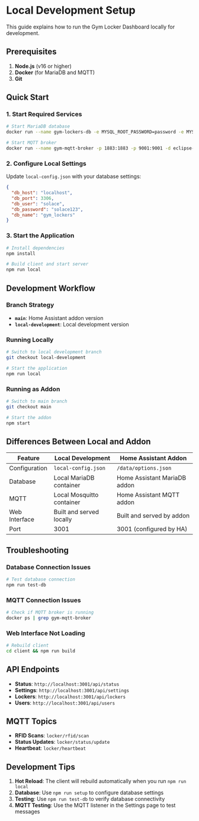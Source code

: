 # Local Development Setup

This guide explains how to run the Gym Locker Dashboard locally for development.

## Prerequisites

1. **Node.js** (v16 or higher)
2. **Docker** (for MariaDB and MQTT)
3. **Git**

## Quick Start

### 1. Start Required Services

```bash
# Start MariaDB database
docker run --name gym-lockers-db -e MYSQL_ROOT_PASSWORD=password -e MYSQL_DATABASE=gym_lockers -e MYSQL_USER=solace -e MYSQL_PASSWORD=solace123 -p 3306:3306 -d mariadb:latest

# Start MQTT broker
docker run --name gym-mqtt-broker -p 1883:1883 -p 9001:9001 -d eclipse-mosquitto:latest
```

### 2. Configure Local Settings

Update `local-config.json` with your database settings:

```json
{
  "db_host": "localhost",
  "db_port": 3306,
  "db_user": "solace",
  "db_password": "solace123",
  "db_name": "gym_lockers"
}
```

### 3. Start the Application

```bash
# Install dependencies
npm install

# Build client and start server
npm run local
```

## Development Workflow

### Branch Strategy
- **`main`**: Home Assistant addon version
- **`local-development`**: Local development version

### Running Locally
```bash
# Switch to local development branch
git checkout local-development

# Start the application
npm run local
```

### Running as Addon
```bash
# Switch to main branch
git checkout main

# Start the addon
npm start
```

## Differences Between Local and Addon

| Feature | Local Development | Home Assistant Addon |
|---------|------------------|---------------------|
| Configuration | `local-config.json` | `/data/options.json` |
| Database | Local MariaDB container | Home Assistant MariaDB addon |
| MQTT | Local Mosquitto container | Home Assistant MQTT addon |
| Web Interface | Built and served locally | Built and served by addon |
| Port | 3001 | 3001 (configured by HA) |

## Troubleshooting

### Database Connection Issues
```bash
# Test database connection
npm run test-db
```

### MQTT Connection Issues
```bash
# Check if MQTT broker is running
docker ps | grep gym-mqtt-broker
```

### Web Interface Not Loading
```bash
# Rebuild client
cd client && npm run build
```

## API Endpoints

- **Status**: `http://localhost:3001/api/status`
- **Settings**: `http://localhost:3001/api/settings`
- **Lockers**: `http://localhost:3001/api/lockers`
- **Users**: `http://localhost:3001/api/users`

## MQTT Topics

- **RFID Scans**: `locker/rfid/scan`
- **Status Updates**: `locker/status/update`
- **Heartbeat**: `locker/heartbeat`

## Development Tips

1. **Hot Reload**: The client will rebuild automatically when you run `npm run local`
2. **Database**: Use `npm run setup` to configure database settings
3. **Testing**: Use `npm run test-db` to verify database connectivity
4. **MQTT Testing**: Use the MQTT listener in the Settings page to test messages 